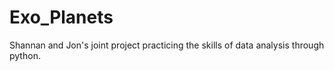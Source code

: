 # Exo_Planets
Shannan and Jon's joint project practicing the skills of data analysis through python.
